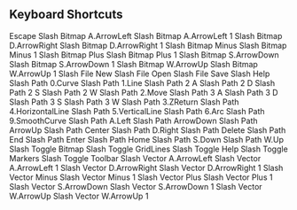 ## Keyboard Shortcuts

Escape
Slash Bitmap A.ArrowLeft
Slash Bitmap A.ArrowLeft 1
Slash Bitmap D.ArrowRight
Slash Bitmap D.ArrowRight 1
Slash Bitmap Minus
Slash Bitmap Minus 1
Slash Bitmap Plus
Slash Bitmap Plus 1
Slash Bitmap S.ArrowDown
Slash Bitmap S.ArrowDown 1
Slash Bitmap W.ArrowUp
Slash Bitmap W.ArrowUp 1
Slash File New
Slash File Open
Slash File Save
Slash Help
Slash Path 0.Curve
Slash Path 1.Line
Slash Path 2 A
Slash Path 2 D
Slash Path 2 S
Slash Path 2 W
Slash Path 2.Move
Slash Path 3 A
Slash Path 3 D
Slash Path 3 S
Slash Path 3 W
Slash Path 3.ZReturn
Slash Path 4.HorizontalLine
Slash Path 5.VerticalLine
Slash Path 6.Arc
Slash Path 9.SmoothCurve
Slash Path A.Left
Slash Path ArrowDown
Slash Path ArrowUp
Slash Path Center
Slash Path D.Right
Slash Path Delete
Slash Path End
Slash Path Enter
Slash Path Home
Slash Path S.Down
Slash Path W.Up
Slash Toggle Bitmap
Slash Toggle GridLines
Slash Toggle Help
Slash Toggle Markers
Slash Toggle Toolbar
Slash Vector A.ArrowLeft
Slash Vector A.ArrowLeft 1
Slash Vector D.ArrowRight
Slash Vector D.ArrowRight 1
Slash Vector Minus
Slash Vector Minus 1
Slash Vector Plus
Slash Vector Plus 1
Slash Vector S.ArrowDown
Slash Vector S.ArrowDown 1
Slash Vector W.ArrowUp
Slash Vector W.ArrowUp 1